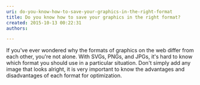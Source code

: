 ```yaml
---
uri: do-you-know-how-to-save-your-graphics-in-the-right-format
title: Do you know how to save your graphics in the right format?
created: 2015-10-13 00:22:31
authors:

---
```





<span class='intro'> <p>If you've ever wondered why the formats of graphics on the web differ from each other, you're not alone. 
                With SVGs, PNGs, and JPGs, it's hard to know which format you should use in a particular situation. 
                Don't simply add any image that looks alright, it is very important to know the advantages and disadvantages of each format for optimization. </p> </span>





